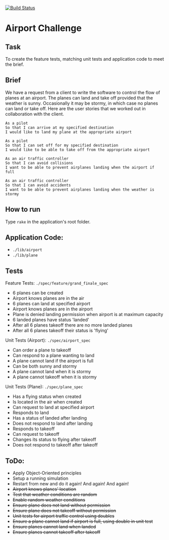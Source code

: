 [![Build Status](https://travis-ci.org/makersacademy/airport_challenge.svg?branch=master)](https://travis-ci.org/makersacademy/airport_challenge)

Airport Challenge
=================

Task
----

To create the feature tests, matching unit tests and application code to meet the brief.


Brief
-----

We have a request from a client to write the software to control the flow of planes at an airport. The planes can land and take off provided that the weather is sunny. Occasionally it may be stormy, in which case no planes can land or take off.  Here are the user stories that we worked out in collaboration with the client.

```
As a pilot
So that I can arrive at my specified destination
I would like to land my plane at the appropriate airport

As a pilot
So that I can set off for my specified destination
I would like to be able to take off from the appropriate airport

As an air traffic controller
So that I can avoid collisions
I want to be able to prevent airplanes landing when the airport if full

As an air traffic controller
So that I can avoid accidents
I want to be able to prevent airplanes landing when the weather is stormy
```

How to run
----------

Type `rake` in the application's root folder.

Application Code:
-----------------

- `./lib/airport`
- `./lib/plane`

Tests
-----

Feature Tests:
`./spec/feature/grand_finale_spec`
- 6 planes can be created
- Airport knows planes are in the air
- 6 planes can land at specified airport
- Airport knows planes are in the airport
- Plane is denied landing permission when airport is at maximum capacity
- 6 landed planes have status 'landed'
- After all 6 planes takeoff there are no more landed planes
- After all 6 planes takeoff their status is 'flying'

Unit Tests (Airport):
`./spec/airport_spec`
- Can order a plane to takeoff
- Can respond to a plane wanting to land
- A plane cannot land if the airport is full
- Can be both sunny and stormy
- A plane cannot land when it is stormy
- A plane cannot takeoff when it is stormy

Unit Tests (Plane):
`./spec/plane_spec`
- Has a flying status when created
- Is located in the air when created
- Can request to land at specified airport
- Responds to land
- Has a status of landed after landing
- Does not respond to land after landing
- Responds to takeoff
- Can request to takeoff
- Changes its status to flying after takeoff
- Does not respond to takeoff after takeoff

ToDo:
----

- Apply Object-Oriented principles
- Setup a running simulation
- Restart from new and do it again!  And again!  And again!
- ~~Airport knows planes' location~~
- ~~Test that weather conditions are random~~
- ~~Enable random weather conditions~~
- ~~Ensure plane does not land without permission~~
- ~~Ensure plane does not takeoff without permission~~
- ~~Unit tests for airport traffic control using doubles~~
- ~~Ensure a plane cannot land if airport is full, using double in unit test~~
- ~~Ensure planes cannot land when landed~~
- ~~Ensure planes cannot takeoff after takeoff~~
